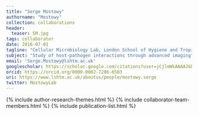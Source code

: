 ```yaml
---
title: "Serge Mostowy"
authorname: "Mostowy"
collection: collaborations
header:
  teaser: SM.jpg
tags: collaborator
date: 2016-07-01
tagline: "Cellular Microbiology Lab, London School of Hygiene and Tropical Medicine, UK"
subject: "Study of host-pathogen interactions through advanced imaging"
email: 'Serge.Mostowy@lshtm.ac.uk'
googlescholar: https://scholar.google.com/citations?user=jCjlmWkAAAAJ&hl=en
orcid: https://orcid.org/0000-0002-7286-6503
uri: https://www.lshtm.ac.uk/aboutus/people/mostowy.serge
twitter: MostowyLab
---
```

<p align= "justify">

{% include author-research-themes.html %}
{% include collaborator-team-members.html %}
{% include publication-list.html %}
